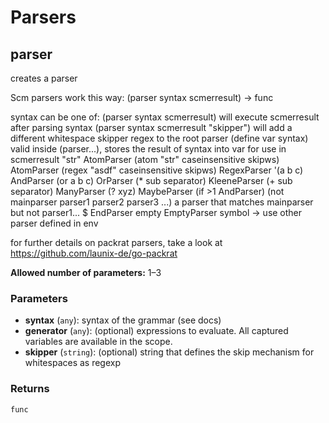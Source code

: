 # Parsers

## parser

creates a parser

Scm parsers work this way:
(parser syntax scmerresult) -> func

syntax can be one of:
(parser syntax scmerresult) will execute scmerresult after parsing syntax
(parser syntax scmerresult "skipper") will add a different whitespace skipper regex to the root parser
(define var syntax) valid inside (parser...), stores the result of syntax into var for use in scmerresult
"str" AtomParser
(atom "str" caseinsensitive skipws) AtomParser
(regex "asdf" caseinsensitive skipws) RegexParser
'(a b c) AndParser
(or a b c) OrParser
(* sub separator) KleeneParser
(+ sub separator) ManyParser
(? xyz) MaybeParser (if >1 AndParser)
(not mainparser parser1 parser2 parser3 ...) a parser that matches mainparser but not parser1...
$ EndParser
empty EmptyParser
symbol -> use other parser defined in env

for further details on packrat parsers, take a look at https://github.com/launix-de/go-packrat


**Allowed number of parameters:** 1–3

### Parameters

- **syntax** (`any`): syntax of the grammar (see docs)
- **generator** (`any`): (optional) expressions to evaluate. All captured variables are available in the scope.
- **skipper** (`string`): (optional) string that defines the skip mechanism for whitespaces as regexp

### Returns

`func`

